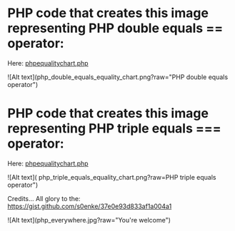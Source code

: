 # PHP code that creates this image representing PHP double equals == operator:

Here: <a href="phpequalitychart.php">phpequalitychart.php</a>

![Alt text](php_double_equals_equality_chart.png?raw="PHP double equals operator")


# PHP code that creates this image representing PHP triple equals === operator:

Here: <a href="phpequalitychart.php">phpequalitychart.php</a>

![Alt text](
php_triple_equals_equality_chart.png?raw=PHP triple equals operator")


Credits... All glory to the: https://gist.github.com/s0enke/37e0e93d833af1a004a1


![Alt text](php_everywhere.jpg?raw="You're welcome")


